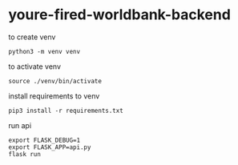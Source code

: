 # youre-fired-worldbank-backend

to create venv
```
python3 -m venv venv
```
to activate venv
```
source ./venv/bin/activate
```
install requirements to venv
```
pip3 install -r requirements.txt
```
run api
```
export FLASK_DEBUG=1
export FLASK_APP=api.py
flask run
```
